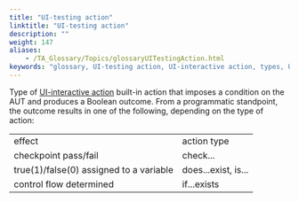```yaml
--- 
title: "UI-testing action"
linktitle: "UI-testing action"
description: ""
weight: 147
aliases: 
    - /TA_Glossary/Topics/glossaryUITestingAction.html
keywords: "glossary, UI-testing action, UI-interactive action, types, UI-testing action"
---
```


Type of [UI-interactive action](/user-guide/support/glossary-of-terms/ui-interactive-action) built-in action that imposes a condition on the AUT and produces a Boolean outcome. From a programmatic standpoint, the outcome results in one of the following, depending on the type of action:

|||
|------|------|
|effect|action type|
|checkpoint pass/fail|check...|
|true\(1\)/false\(0\) assigned to a variable|does...exist, is...|
|control flow determined|if...exists|
